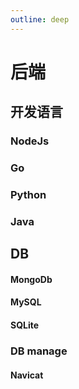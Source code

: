 ```yaml
---
outline: deep
---
```

# 后端

## 开发语言
### NodeJs
### Go
### Python
### Java

## DB
#### MongoDb
#### MySQL
#### SQLite
### DB manage
#### Navicat
